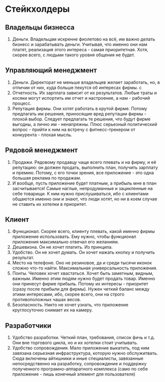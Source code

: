 # Стейкхолдеры
## Владельцы бизнесса
1. Деньги. Владельцам искренне фиолетово на всё, им важно делать бизнесс и зарабатывать деньги. 
Учитывая, что именно они нам платят, реализация этого интереса - самая приоритетная. Хотя, скорее всего, с людьми такого уровня общения не будет.


## Управляющий менеджмент
1. Деньги. Директорат не меньше владельцев желает заработать, но, в отличии от них, куда больше пекутся об интересах фирмы. с
2. Отчетность. Их зарплата зависит от их результатов. Любые траты и косяки могут испортить им отчет и настроение, а нам - рабочий процесс.
3. Репутация фирмы. Они хотят работать в крутой фирме. Потому предлагать им решения, приносящие вред репутации фирмы - плохой выбор.
Следует предлагать те решения, что будут фирме выгодны, а лично им - ненапряжны. Плюс серьезный политический вопрос - прийти к ним на встречу с фитнесс-трекером от конкурента - плохая мысль.


## Рядовой менеджмент
1. Продажи. Рядовому продавцу чаще всего плевать и на фирму, и её репутацию: он должен продать, выполнить план, получить зарплату и премию. Потому, с его точки зрения, все приложение - это одна большая реклама по продажам.
2. И вообще, пусть приложение будет платным, а прибыль мне в план засчитывается!
Самые наглые, непродуманные и зацикленные на себе товарищи. К ним нужно прислушиваться, ибо с клиентами общаются именно они и знают, что люди хотят, но ни в коем случае не ставить их хотелки в приоритет.


## Клиент
1. Функционал. Скорее всего, клиенту плевать, какой именно фирмы приложение использовать. Ему нужно, чтобы функционал приложения максимально отвечал его желаниям.
2. Дешевизна. Он не хочет платить. Из принципа. 
3. Удобство. Он не хочет думать. Он хочет нажать кнопку и получить результат.
4. Место на телефоне. Оно не резиновое, да и среди тысячи иконок сложно что-то найти. Максимальная универсальность приложения.
5. Понты. Человек хочет хвастаться. Хочет быть заметным, видным, важным. 
Именно этим людям нужно будет продать товар. Именно они принесут фирме прибыль. Потому их интересы - приоритет (сразу после прибыли для фирмы). Нужен четкий баланс между этими интересами, ибо, скорее всего, они на строго противоположных чашах весов.
6. Безопасность. Никто не хочет узнать, что приложение круглосуточно снимает их на камеру.


## Разработчики
1. Удобство разработки. Четкий план, требования, список фичь и т.д. Они вне торгового цикла, но и их хотелки стоит учитывать.
2. Удобство сопровождения. Мало приложение выкатить, под ним завязана серьезная инфраструктура, которую нужно обслужитвать. 
Сюда включены айтишники и иные специалисты, завязанные непосредственно на разработку, сопровождение и поддержку полученного програмно-аппаратного комплекса (само по себе приложение - лишь конечный элемент для пользователя)